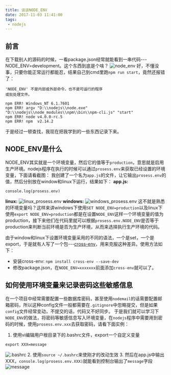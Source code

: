 ```yaml
---
title: 谈谈NODE_ENV
date: 2017-11-03 11:41:00
tags:
 - nodejs
---
```


## 前言
在下载别人的源码的时候，一看package.json经常就能看到一串代码---NODE_ENV=development。这个东西到底是个啥？
![node_env](http://ouizhbgin.bkt.clouddn.com/blog/2017/11/03/node_env_package_json.png)
好，不懂没事，只要你能正常运行都能忍，结果自己到cmd里跑`npm run start`，竟然还报错了：
```
'NODE_ENV' 不是内部或外部命令，也不是可运行的程序
或批处理文件。

npm ERR! Windows_NT 6.1.7601
npm ERR! argv "D:\\nodejs\\node.exe" "D:\\nodejs\\node_modules\\npm\\bin\\npm-cli.js" "start"
npm ERR! node v4.0.0-rc.5
npm ERR! npm  v2.14.2
```
于是经过一顿查找，我现在把我学到的一些东西记录下来。

## NODE_ENV是什么
NODE_ENV其实就是一个环境变量，然后它的值等于`production`，意思就是启用生产环境。nodejs程序在执行的时候可以通过`prosess.env`来获取已经设置的环境变量，下面请看截图：
我创建了一个名为`app.js`的文件，让它输出`prosess.env`的值，然后分别放在window和linux下运行，结果如下：
**app.js:**
```
console.log(prosess.env)
```
**linux:**
![linux_prosess.env](http://ouizhbgin.bkt.clouddn.com/blog/2017/11/03/linux_prosess_env.png)
**windows:**
![windows_prosess.env](http://ouizhbgin.bkt.clouddn.com/blog/2017/11/03/windows_prosess_env.png)
这不就是熟悉的环境变量吗？这样来讲windows下使用`SET NODE_ENV=production`以及linux下使用`export NODE_ENV=production`都是在设置`NODE_ENV`这样一个环境变量的值为production，接下来他们在代码里就可以根据`prosess.env.NODE_ENV`是否等于production来判断当前环境是否为生产环境，从而来选择执行生产环境的代码。

由于window和linux下设置环境变量采用的不同的语法，一个是set，一个是export，于是就有人写了一个包---[cross-env](https://www.npmjs.com/package/cross-env)，用来克服这种差异。使用方法如下：
+ 安装cross-env: `npm install cross-env --save-dev`
+ 修改package.json，在`NODE_ENV=xxxxxxx`前面添加`cross-env`就可以了。

## **如何使用环境变量来记录密码这些敏感信息**
在一个项目中经常需要配置一些数据库密码，甚至使用`nodemail`的话需要配置邮箱密码，所以这种config文件一般都需要在`.gitignore`中忽略提交，但是如果`config`文件经常变动，不提交的话，代码又不好同步。
于是我们就可以学习下`NODE_ENV`的做法，将密码等敏感信息写入环境变量，在`nodejs`程序中需要用到密码的时候，使用`prosess.env.xxx`去获取密码，请看下面实例：
1. 使用vi编辑用户根目录下的.bashrc文件，export一个自定义变量
```
export XXX=message
```
![.bashrc](http://ouizhbgin.bkt.clouddn.com/blog/2017/11/03/bashrc.png)
2. 使用`source ~/.bashrc`来使刚才的改动生效
3. 然后在app.js中输出XXX，`console.log(prosess.env.XXX)`就能看到控制台输出了`message`字段
![message](http://ouizhbgin.bkt.clouddn.com/blog/2017/11/03/root_message.png)


